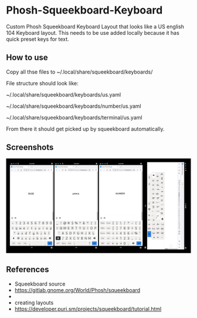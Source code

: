# Phosh-Squeekboard-Keyboard
Custom Phosh Squeekboard Keyboard Layout that looks like a US english 104 Keyboard layout. This needs to be use added locally because it has quick preset keys for text. 

How to use
--------

Copy all thse files to ~/.local/share/squeekboard/keyboards/

File structure should look like:

~/.local/share/squeekboard/keyboards/us.yaml

~/.local/share/squeekboard/keyboards/number/us.yaml

~/.local/share/squeekboard/keyboards/terminal/us.yaml

From there it should get picked up by squeekboard automatically.

Screenshots
--------

![ScreenShot](screenshot.png)

References
--------

- Squeekboard source
- https://gitlab.gnome.org/World/Phosh/squeekboard
- 
- creating layouts
- https://developer.puri.sm/projects/squeekboard/tutorial.html

